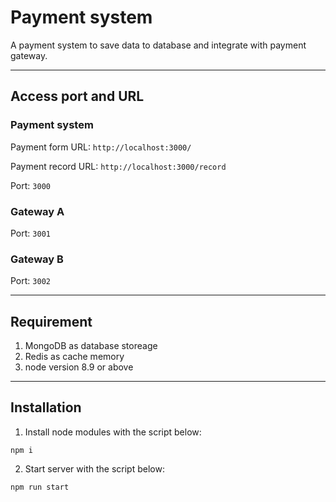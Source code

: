# Payment system

A payment system to save data to database and integrate with payment gateway.

---

## Access port and URL

### Payment system
Payment form URL: `http://localhost:3000/`

Payment record URL: `http://localhost:3000/record`

Port: `3000`

### Gateway A
Port: `3001`

### Gateway B
Port: `3002`

---

## Requirement

1. MongoDB as database storeage
2. Redis as cache memory
3. node version 8.9 or above

---

## Installation

1. Install node modules with the script below:
```
npm i
```

2. Start server with the script below:
```
npm run start
```

